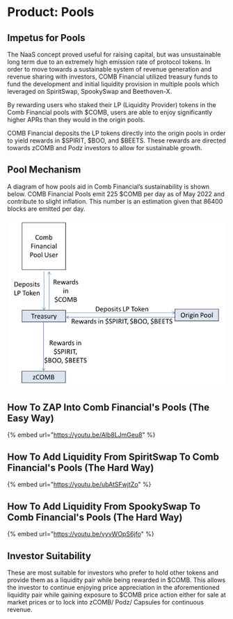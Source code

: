 # Product: Pools

## Impetus for Pools

The NaaS concept proved useful for raising capital, but was unsustainable long term due to an extremely high emission rate of protocol tokens. In order to move towards a sustainable system of revenue generation and revenue sharing with investors, COMB Financial utilized treasury funds to fund the development and initial liquidity provision in multiple pools which leveraged on SpiritSwap, SpookySwap and Beethoven-X.

By rewarding users who staked their LP (Liquidity Provider) tokens in the Comb Financial pools with $COMB, users are able to enjoy significantly higher APRs than they would in the origin pools.

COMB Financial deposits the LP tokens directly into the origin pools in order to yield rewards in $SPIRIT, $BOO, and $BEETS. These rewards are directed towards zCOMB and Podz investors to allow for sustainable growth.

## Pool Mechanism

A diagram of how pools aid in Comb Financial’s sustainability is shown below. COMB Financial Pools emit 225 $COMB per day as of May 2022 and contribute to slight inflation. This number is an estimation given that 86400 blocks are emitted per day.

![](<../../../.gitbook/assets/image (18).png>)

## How To ZAP Into Comb Financial's Pools (The Easy Way)

{% embed url="https://youtu.be/Alb8LJmGeu8" %}

## How To Add Liquidity From SpiritSwap To Comb Financial's Pools (The Hard Way)

{% embed url="https://youtu.be/ubAtSFwjtZo" %}

## How To Add Liquidity From SpookySwap To Comb Financial's Pools (The Hard Way)

{% embed url="https://youtu.be/vyvWOpS6jfo" %}

## Investor Suitability

These are most suitable for investors who prefer to hold other tokens and provide them as a liquidity pair while being rewarded in $COMB. This allows the investor to continue enjoying price appreciation in the aforementioned liquidity pair while gaining exposure to $COMB price action either for sale at market prices or to lock into zCOMB/ Podz/ Capsules for continuous revenue.
